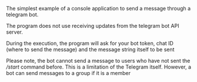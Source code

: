 The simplest example of a console application to send a message through a telegram bot.

The program does not use receiving updates from the telegram bot API server.

During the execution, the program will ask for your bot token, chat ID (where to send the message) and the message string itself to be sent

Please note, the bot cannot send a message to users who have not sent the */start* command before. This is a limitation of the Telegram itself. However, a bot can send messages to a group if it is a member
